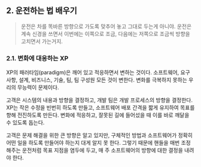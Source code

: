 
## 2. 운전하는 법 배우기

> 운전은 차를 똑바른 방향으로 가도록 맞추어 놓고 그대로 두는게 아니야.
> 운전은 계속 신경을 쓰면서 이번에는 이쪽으로 조금, 다음에는 저쪽으로 조금씩 방향을 고치면서 가는거지.

### 2.1. 변화에 대응하는 XP

XP의 패러타임(paradigm)은 깨어 있고 적응하면서 변하는 것이다.
소프트웨어, 요구사항, 설계, 비즈니스, 기술, 팀, 팀 구성원 모든 것이 변한다. 
변화를 극복하지 못하는 우리의 무능력이 문제이다.

고객은 시스템의 내용과 방향을 결정하고, 개발 팀은 개발 프로세스의 방향을 결정한다. 
XP는 작은 수정을 빈번히 하도록 만들고, 소프트웨어 배포 간격을 짧게 유지하여 목표를 향해 전진하도록 만든다. 
변화에 적응하고, 잘못된 길에 들어섰을 때 이를 바로 깨달을 수 있도록 돕는다. 

고객은 문제 해결을 위한 큰 방향은 알고 있지만, 구체적인 방법과 소프트웨어가 정확히 어떤 일을 하도록 만들어야 하는지 대게 알지 못 한다. 
그렇기 때문에 핸들을 매번 조정해주는 운전처럼 목표 지점을 염두에 두고, 매 주 소프트웨어의 방향에 대한 결정을 내려야 한다. 
